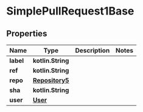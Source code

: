 
# SimplePullRequest1Base

## Properties
Name | Type | Description | Notes
------------ | ------------- | ------------- | -------------
**label** | **kotlin.String** |  | 
**ref** | **kotlin.String** |  | 
**repo** | [**Repository5**](Repository5.md) |  | 
**sha** | **kotlin.String** |  | 
**user** | [**User**](User.md) |  | 



